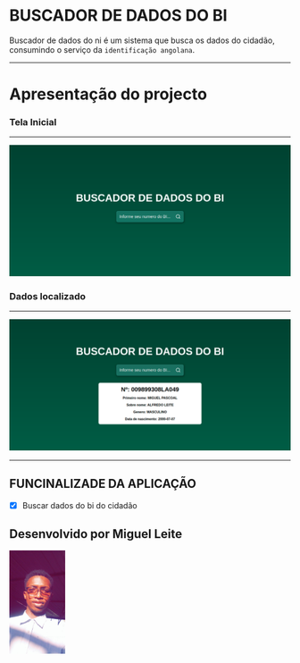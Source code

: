 # BUSCADOR DE DADOS DO BI 

Buscador de dados do ni é um sistema que busca os dados do cidadão, consumindo o serviço da `identificação angolana`.

<hr />

# Apresentação do projecto

### Tela Inicial

<hr />

<img src="./src/assets/img/tela.png" width="600" />

### Dados localizado

<hr />

<img src="./src/assets/img/bi-localizado.png" width="600" />

<hr />

## FUNCINALIZADE DA APLICAÇÃO

- [x] Buscar dados do bi do cidadão


## Desenvolvido por Miguel Leite

<img src="./src/assets/img/7.jpg" width="100" />